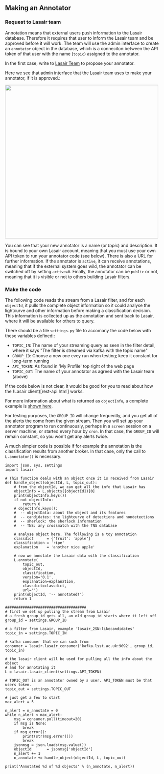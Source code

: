 ## Making an Annotator

### Request to Lasair team
Annotation means that external users push information to the Lasair database.
Therefore it requires that user to inform the Lasair team and be approved
before it will work. The team will use the admin interface to create an `annotator`
object in the database, which is a conneciton between the API token of that user
with the name (`topic`) assigned to the annotator. 

In the first case, write to 
<a href="mailto:lasair-help@mlist.is.ed.ac.uk?subject=New Annotator">Lasair Team</a>
to propose your annotator.

Here we see that admin interface that the Lasair team uses to make your annotator,
if it is approved.:

<img src="../_images/make_annotator/fastfinder.png" width="500px"/>

You can see that your new annotator is a name (or *topic*) and description. 
It is bound to your own Lasair account, meaning that you must use your own API token 
to run your annotator code (see below). There is also a URL for further information.
If the annotator is `active`, it can receive annotations, meaning that if the external system
goes wild, the annotator can be switched off by setting `active=0`. Finally, the annotator
can be `public` or not, meaning that it is visible or not to others building Lasair filters.

### Make the code
The following code reads the stream from a Lasair filter, and for each `objectId`, 
it pulls the complete object information so it could analyse the lightcurve 
and other information before making a classification decision. 
This information is collected up as the annotation and sent back to Lasair,
where it will be available for others to query.

There should be a file `settings.py` file to accomany the code below with these variables defined::

   * `TOPIC_IN`: The name of your streaming query as seen in the filter detail, where it says "The filter is streamed via kafka with the topic name"
   * `GROUP_ID`: Choose a new one evey run when testing; keep it constant for long-term running
   * `API_TOKEN`: As found in 'My Profile' top right of the web page
   * `TOPIC_OUT`: The name of your annotator as agreed with the Lasair team (above)

If the code below is not clear, it would be good for you to read about how 
the (Lasair client)[rest-api.html] works.

For more information about what is returned as `objectInfo`, a complete example 
is [shown here](ZTF23aabplmy.html).

For testing purposes, the `GROUP_ID` will change frequently, and you get all of the alerts
the come from the given stream. Then you will set up your annotator program to run continuously,
perhaps in a `screen` session on a server machine, or started every hour by `cron`. 
In that case, the `GROUP_ID` will remain constant, so you won't get any alerts twice.

A much simpler code is possible if for example the annotation is the classification
results from another broker. In that case, only the call to `L.annotator()` is necessary.

```
import json, sys, settings
import lasair

# This function deals with an object once it is received from Lasair
def handle_object(objectId, L, topic_out):
    # from the objectId, we can get all the info that Lasair has
    objectInfo = L.objects([objectId])[0]
    print(objectInfo.keys())
    if not objectInfo:
        return 0
    # objectInfo.keys():
    #  -- objectData: about the object and its features
    #  -- candidates: the lightcurve of detections and nondetections
    #  -- sherlock: the sherlock information
    #  -- TNS: any crossmatch with the TNS database

    # analyse object here. The following is a toy annotation
    classdict      = {'fruit': 'apple'}
    classification = 'ripe'
    explanation    = 'another nice apple'

    # now we annotate the Lasair data with the classification
    L.annotate(
        topic_out, 
        objectId, 
        classification,
        version='0.1', 
        explanation=explanation, 
        classdict=classdict, 
        url='')
    print(objectId, '-- annotated!')
    return 1

#####################################
# first we set up pulling the stream from Lasair
# a fresh group_id gets all, an old group_id starts where it left off
group_id = settings.GROUP_ID

# a filter from Lasair, example 'lasair_2SN-likecandidates'
topic_in = settings.TOPIC_IN

# kafka consumer that we can suck from
consumer = lasair.lasair_consumer('kafka.lsst.ac.uk:9092', group_id, topic_in)

# the lasair client will be used for pulling all the info about the object
# and for annotating it
L = lasair.lasair_client(settings.API_TOKEN)

# TOPIC_OUT is an annotator owned by a user. API_TOKEN must be that users token.
topic_out = settings.TOPIC_OUT

# just get a few to start
max_alert = 5

n_alert = n_annotate = 0
while n_alert < max_alert:
    msg = consumer.poll(timeout=20)
    if msg is None:
        break
    if msg.error():
        print(str(msg.error()))
        break
    jsonmsg = json.loads(msg.value())
    objectId       = jsonmsg['objectId']
    n_alert += 1
    n_annotate += handle_object(objectId, L, topic_out)

print('Annotated %d of %d objects' % (n_annotate, n_alert))
```
